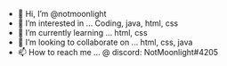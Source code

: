 - 👋 Hi, I’m @notmoonlight
- 👀 I’m interested in ... Coding, java, html, css
- 🌱 I’m currently learning ... html, css
- 💞️ I’m looking to collaborate on ... html, css, java
- 📫 How to reach me ... @ discord: NotMoonlight#4205

<!---
notmoonlight/notmoonlight is a ✨ specia ✨ repository because its `README.md` (this file) appears on your GitHub profile.
You can click the Preview link to take a look at your changes.
--->
